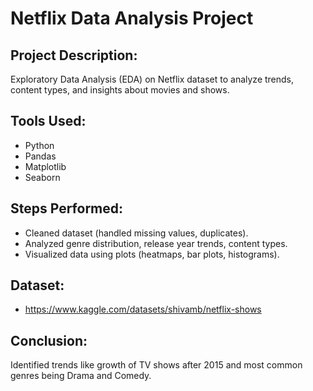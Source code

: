 # Netflix Data Analysis Project

##  Project Description:
Exploratory Data Analysis (EDA) on Netflix dataset to analyze trends, content types, and insights about movies and shows.

## Tools Used:
- Python
- Pandas
- Matplotlib
- Seaborn

## Steps Performed:
- Cleaned dataset (handled missing values, duplicates).
- Analyzed genre distribution, release year trends, content types.
- Visualized data using plots (heatmaps, bar plots, histograms).

##  Dataset:
- https://www.kaggle.com/datasets/shivamb/netflix-shows

##  Conclusion:
Identified trends like growth of TV shows after 2015 and most common genres being Drama and Comedy.

